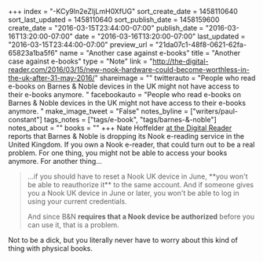 +++
index = "-KCy9ln2eZIjLmH0XfUG"
sort_create_date = 1458110640
sort_last_updated = 1458110640
sort_publish_date = 1458159600
create_date = "2016-03-15T23:44:00-07:00"
publish_date = "2016-03-16T13:20:00-07:00"
date = "2016-03-16T13:20:00-07:00"
last_updated = "2016-03-15T23:44:00-07:00"
preview_url = "21da07c1-48f8-0621-62fa-65823a1ba5f6"
name = "Another case against e-books"
title = "Another case against e-books"
type = "Note"
link = "http://the-digital-reader.com/2016/03/15/new-nook-hardware-could-become-worthless-in-the-uk-after-31-may-2016/"
shareimage = ""
twitterauto = "People who read e-books on Barnes & Noble devices in the UK might not have access to their e-books anymore. "
facebookauto = "People who read e-books on Barnes & Noble devices in the UK might not have access to their e-books anymore. "
make_image_tweet = "False"
notes_byline = ["writers/paul-constant"]
tags_notes = ["tags/e-book", "tags/barnes-&amp;-noble"]
notes_about = ""
books = ""
+++
Nate Hoffelder [at the Digital Reader](http://the-digital-reader.com/2016/03/15/new-nook-hardware-could-become-worthless-in-the-uk-after-31-may-2016/) reports that Barnes & Noble is dropping its Nook e-reading service in the United Kingdom. If you own a Nook e-reader, that could turn out to be a real problem. For one thing, you might not be able to access your books anymore. For another thing...

<blockquote>...if you should have to reset a Nook UK device in June, **you won't be able to reauthorize it** to the same account. And if someone gives you a Nook UK device in June or later, you won't be able to log in using your current credentials.

And since B&N **requires that a Nook device be authorized** before you can use it, that is a problem.</blockquote>

Not to be a dick, but you literally never have to worry about this kind of thing with physical books.

